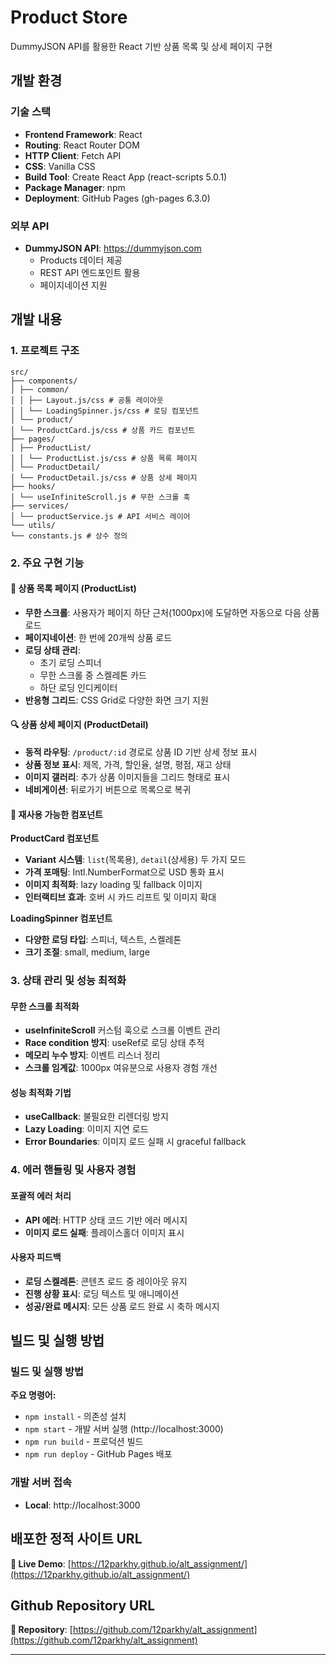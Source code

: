 # Product Store

DummyJSON API를 활용한 React 기반 상품 목록 및 상세 페이지 구현

## 개발 환경

### 기술 스택

- **Frontend Framework**: React
- **Routing**: React Router DOM
- **HTTP Client**: Fetch API
- **CSS**: Vanilla CSS
- **Build Tool**: Create React App (react-scripts 5.0.1)
- **Package Manager**: npm
- **Deployment**: GitHub Pages (gh-pages 6.3.0)

### 외부 API

- **DummyJSON API**: https://dummyjson.com
  - Products 데이터 제공
  - REST API 엔드포인트 활용
  - 페이지네이션 지원

## 개발 내용

### 1. 프로젝트 구조

```
src/
├── components/
│ ├── common/
│ │ ├── Layout.js/css # 공통 레이아웃
│ │ └── LoadingSpinner.js/css # 로딩 컴포넌트
│ └── product/
│ └── ProductCard.js/css # 상품 카드 컴포넌트
├── pages/
│ ├── ProductList/
│ │ └── ProductList.js/css # 상품 목록 페이지
│ └── ProductDetail/
│ └── ProductDetail.js/css # 상품 상세 페이지
├── hooks/
│ └── useInfiniteScroll.js # 무한 스크롤 훅
├── services/
│ └── productService.js # API 서비스 레이어
└── utils/
└── constants.js # 상수 정의
```

### 2. 주요 구현 기능

#### 📱 상품 목록 페이지 (ProductList)

- **무한 스크롤**: 사용자가 페이지 하단 근처(1000px)에 도달하면 자동으로 다음 상품 로드
- **페이지네이션**: 한 번에 20개씩 상품 로드
- **로딩 상태 관리**:
  - 초기 로딩 스피너
  - 무한 스크롤 중 스켈레톤 카드
  - 하단 로딩 인디케이터
- **반응형 그리드**: CSS Grid로 다양한 화면 크기 지원

#### 🔍 상품 상세 페이지 (ProductDetail)

- **동적 라우팅**: `/product/:id` 경로로 상품 ID 기반 상세 정보 표시
- **상품 정보 표시**: 제목, 가격, 할인율, 설명, 평점, 재고 상태
- **이미지 갤러리**: 추가 상품 이미지들을 그리드 형태로 표시
- **네비게이션**: 뒤로가기 버튼으로 목록으로 복귀

#### 🧩 재사용 가능한 컴포넌트

**ProductCard 컴포넌트**

- **Variant 시스템**: `list`(목록용), `detail`(상세용) 두 가지 모드
- **가격 포매팅**: Intl.NumberFormat으로 USD 통화 표시
- **이미지 최적화**: lazy loading 및 fallback 이미지
- **인터랙티브 효과**: 호버 시 카드 리프트 및 이미지 확대

**LoadingSpinner 컴포넌트**

- **다양한 로딩 타입**: 스피너, 텍스트, 스켈레톤
- **크기 조절**: small, medium, large

### 3. 상태 관리 및 성능 최적화

#### 무한 스크롤 최적화

- **useInfiniteScroll** 커스텀 훅으로 스크롤 이벤트 관리
- **Race condition 방지**: useRef로 로딩 상태 추적
- **메모리 누수 방지**: 이벤트 리스너 정리
- **스크롤 임계값**: 1000px 여유분으로 사용자 경험 개선

#### 성능 최적화 기법

- **useCallback**: 불필요한 리렌더링 방지
- **Lazy Loading**: 이미지 지연 로드
- **Error Boundaries**: 이미지 로드 실패 시 graceful fallback

### 4. 에러 핸들링 및 사용자 경험

#### 포괄적 에러 처리

- **API 에러**: HTTP 상태 코드 기반 에러 메시지
- **이미지 로드 실패**: 플레이스홀더 이미지 표시

#### 사용자 피드백

- **로딩 스켈레톤**: 콘텐츠 로드 중 레이아웃 유지
- **진행 상황 표시**: 로딩 텍스트 및 애니메이션
- **성공/완료 메시지**: 모든 상품 로드 완료 시 축하 메시지

## 빌드 및 실행 방법

### 빌드 및 실행 방법

**주요 명령어:**

- `npm install` - 의존성 설치
- `npm start` - 개발 서버 실행 (http://localhost:3000)
- `npm run build` - 프로덕션 빌드
- `npm run deploy` - GitHub Pages 배포

### 개발 서버 접속

- **Local**: http://localhost:3000

## 배포한 정적 사이트 URL

**🔗 Live Demo**: [https://12parkhy.github.io/alt_assignment/](https://12parkhy.github.io/alt_assignment/)

## Github Repository URL

**📁 Repository**: [https://github.com/12parkhy/alt_assignment](https://github.com/12parkhy/alt_assignment)

---
